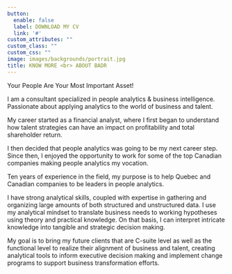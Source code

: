 ```yaml
---
button:
  enable: false
  label: DOWNLOAD MY CV
  link: '#'
custom_attributes: ""
custom_class: ""
custom_css: ""
image: images/backgrounds/portrait.jpg
title: KNOW MORE <br> ABOUT BADR
---
```


Your People Are Your Most Important Asset!
 
I am a consultant specialized in people analytics & business intelligence. Passionate about applying analytics to the world of business and talent. 
 
My career started as a financial analyst, where I first began to understand how talent strategies can have an impact on profitability and total shareholder return.

I then decided that people analytics was going to be my next career step. Since then, I enjoyed the opportunity to work for some of the top  Canadian companies making people analytics my vocation. 

Ten years of experience in the field, my purpose is to help Quebec and Canadian companies to be leaders in people analytics.
 
I have strong analytical skills, coupled with expertise in gathering and organizing large amounts of both structured and unstructured data. I use my analytical mindset to translate business needs to working hypotheses using theory and practical knowledge. On that basis, I can interpret intricate knowledge into tangible and strategic decision making.
 
My goal is to bring my future clients that are C-suite level as well as the functional level to realize their alignment of business and talent, creating analytical tools to inform executive decision making and implement change programs to support business transformation efforts.
 
